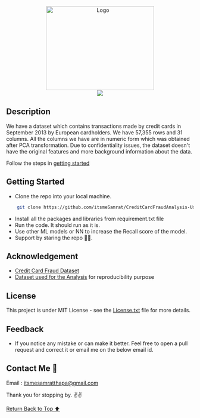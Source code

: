 <div align="center">
    <a href="https://github.com/itsmeSamrat" target="_blank">
        <img src="https://images.unsplash.com/photo-1631528754981-dcbce4d4d652?ixlib=rb-4.0.3&ixid=MnwxMjA3fDB8MHxwaG90by1wYWdlfHx8fGVufDB8fHx8&auto=format&fit=crop&w=1471&q=80" 
        alt="Logo" width="290" height="225">
    </a>
</div>

<div align="center">
<img src=" https://readme-typing-svg.demolab.com?font=Fira+Code&duration=2000&pause=100&center=true&vCenter=true&multiline=true&width=650&height=100&lines=Credit+Card+Fraud+Analysis+Using+Pytorch;PyTorch-based+Analysis+of+Credit+Card+Fraud;A+Deep+Learning+Analysis ">
</div>

## Description

We have a dataset which contains transactions made by credit cards in September 2013 by European cardholders. We have 57,355 rows and 31 columns. All the columns we have are in numeric form which was obtained after PCA transformation. Due to confidentiality issues, the dataset doesn't have the original features and more background information about the data.

Follow the steps in [getting started](#getting-started)

## Getting Started

- Clone the repo into your local machine.

```bash
    git clone https://github.com/itsmeSamrat/CreditCardFraudAnalysis-Using-Pytorch.git
```

- Install all the packages and libraries from requirement.txt file
- Run the code. It should run as it is.
- Use other ML models or NN to increase the Recall score of the model.
- Support by staring the repo 🙂😁.

## Acknowledgement

- [Credit Card Fraud Dataset](https://www.kaggle.com/datasets/mlg-ulb/creditcardfraud)
- [Dataset used for the Analysis](https://github.com/itsmeSamrat/CreditCardFraudAnalysis-Using-Pytorch/blob/main/CreditCardDataset.xlsx) for reproducibility purpose

## License

This project is under MIT License - see the [License.txt](https://github.com/itsmeSamrat/CreditCardFraudAnalysis-Using-Pytorch/blob/main/license.txt) file for more details.

## Feedback

- If you notice any mistake or can make it better. Feel free to open a pull request and correct it or email me on the below email id.

## Contact Me 📨

Email : [itsmesamratthapa@gmail.com](mailto:itsmesamratthapa@gmail.com)

Thank you for stopping by. ✌️✌️

<!-- Back to the top -->

[Return Back to Top ⬆️](#getting-started)
